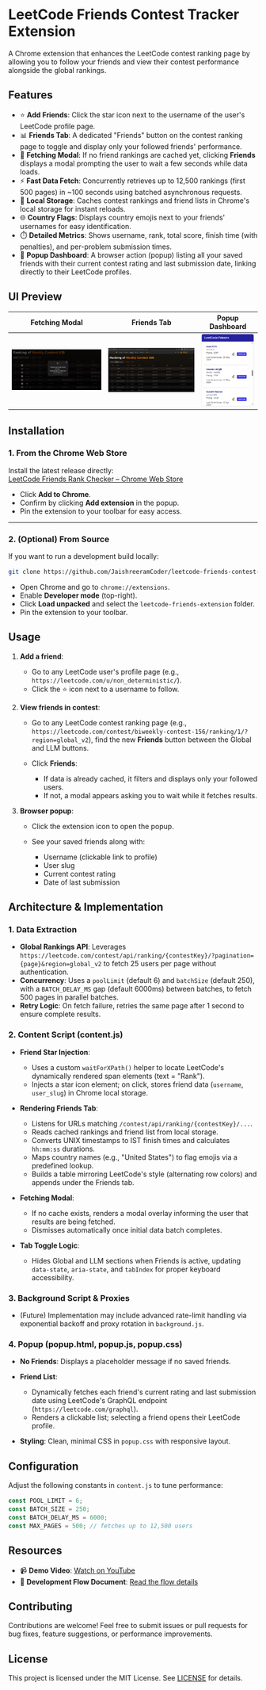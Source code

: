 # LeetCode Friends Contest Tracker Extension

A Chrome extension that enhances the LeetCode contest ranking page by allowing you to follow your friends and view their contest performance alongside the global rankings.

## Features

* ⭐ **Add Friends**: Click the star icon next to the username of the user's LeetCode profile page.
* 📊 **Friends Tab**: A dedicated "Friends" button on the contest ranking page to toggle and display only your followed friends' performance.
* 💬 **Fetching Modal**: If no friend rankings are cached yet, clicking **Friends** displays a modal prompting the user to wait a few seconds while data loads.
* ⚡ **Fast Data Fetch**: Concurrently retrieves up to 12,500 rankings (first 500 pages) in \~100 seconds using batched asynchronous requests.
* 💾 **Local Storage**: Caches contest rankings and friend lists in Chrome's local storage for instant reloads.
* 🌐 **Country Flags**: Displays country emojis next to your friends' usernames for easy identification.
* ⏱️ **Detailed Metrics**: Shows username, rank, total score, finish time (with penalties), and per-problem submission times.
* 📢 **Popup Dashboard**: A browser action (popup) listing all your saved friends with their current contest rating and last submission date, linking directly to their LeetCode profiles.

## UI Preview

| Fetching Modal                                      | Friends Tab                                      | Popup Dashboard                     |
| --------------------------------------------------- | ------------------------------------------------ | ----------------------------------- |
| ![Fetching Results](ui-images/fetching_results.png) | ![Friends Rankings](ui-images/friends_ranks.png) | ![Popup](ui-images/popup_image.png) |

## Installation

### 1. **From the Chrome Web Store**

Install the latest release directly:  
[LeetCode Friends Rank Checker – Chrome Web Store](https://chromewebstore.google.com/detail/LeetCode%20Friends%20Rank%20Checker/aajplhnjobdefcjgghdpanciaiioihhm)

- Click **Add to Chrome**.  
- Confirm by clicking **Add extension** in the popup.  
- Pin the extension to your toolbar for easy access.

---

### 2. **(Optional) From Source**

If you want to run a development build locally:

```bash
git clone https://github.com/JaishreeramCoder/leetcode-friends-contest-tracker.git
```

- Open Chrome and go to `chrome://extensions`.
- Enable **Developer mode** (top-right).
- Click **Load unpacked** and select the `leetcode-friends-extension` folder.
- Pin the extension to your toolbar.

## Usage

1. **Add a friend**:

   * Go to any LeetCode user's profile page (e.g., `https://leetcode.com/u/non_deterministic/`).
   * Click the ⭐ icon next to a username to follow.
2. **View friends in contest**:

   * Go to any LeetCode contest ranking page (e.g., `https://leetcode.com/contest/biweekly-contest-156/ranking/1/?region=global_v2`), find the new **Friends** button between the Global and LLM buttons.
   * Click **Friends**:

     * If data is already cached, it filters and displays only your followed users.
     * If not, a modal appears asking you to wait while it fetches results.
3. **Browser popup**:

   * Click the extension icon to open the popup.
   * See your saved friends along with:

     * Username (clickable link to profile)
     * User slug
     * Current contest rating
     * Date of last submission

## Architecture & Implementation

### 1. Data Extraction

* **Global Rankings API**: Leverages `https://leetcode.com/contest/api/ranking/{contestKey}/?pagination={page}&region=global_v2` to fetch 25 users per page without authentication.
* **Concurrency**: Uses a `poolLimit` (default 6) and `batchSize` (default 250), with a `BATCH_DELAY_MS` gap (default 6000ms) between batches, to fetch 500 pages in parallel batches.
* **Retry Logic**: On fetch failure, retries the same page after 1 second to ensure complete results.

### 2. Content Script (content.js)

* **Friend Star Injection**:

  * Uses a custom `waitForXPath()` helper to locate LeetCode's dynamically rendered span elements (text = "Rank").
  * Injects a star icon element; on click, stores friend data (`username`, `user_slug`) in Chrome local storage.
* **Rendering Friends Tab**:

  * Listens for URLs matching `/contest/api/ranking/{contestKey}/...`.
  * Reads cached rankings and friend list from local storage.
  * Converts UNIX timestamps to IST finish times and calculates `hh:mm:ss` durations.
  * Maps country names (e.g., "United States") to flag emojis via a predefined lookup.
  * Builds a table mirroring LeetCode's style (alternating row colors) and appends under the Friends tab.
* **Fetching Modal**:

  * If no cache exists, renders a modal overlay informing the user that results are being fetched.
  * Dismisses automatically once initial data batch completes.
* **Tab Toggle Logic**:

  * Hides Global and LLM sections when Friends is active, updating `data-state`, `aria-state`, and `tabIndex` for proper keyboard accessibility.

### 3. Background Script & Proxies

* (Future) Implementation may include advanced rate-limit handling via exponential backoff and proxy rotation in `background.js`.

### 4. Popup (popup.html, popup.js, popup.css)

* **No Friends**: Displays a placeholder message if no saved friends.
* **Friend List**:

  * Dynamically fetches each friend's current rating and last submission date using LeetCode's GraphQL endpoint (`https://leetcode.com/graphql`).
  * Renders a clickable list; selecting a friend opens their LeetCode profile.
* **Styling**: Clean, minimal CSS in `popup.css` with responsive layout.

## Configuration

Adjust the following constants in `content.js` to tune performance:

```js
const POOL_LIMIT = 6;
const BATCH_SIZE = 250;
const BATCH_DELAY_MS = 6000;
const MAX_PAGES = 500; // fetches up to 12,500 users
```

## Resources

* 📹 **Demo Video**: [Watch on YouTube](https://youtu.be/wUPa8KRKiaY?si=Jw9PafIj-Qd4HQZD)
* 📄 **Development Flow Document**: [Read the flow details](https://docs.google.com/document/d/1JiM4skOP-ovE9L6edUGRO_fWKWqp2wixcn3hw18gxWU/edit?tab=t.0)

## Contributing

Contributions are welcome! Feel free to submit issues or pull requests for bug fixes, feature suggestions, or performance improvements.

## License

This project is licensed under the MIT License. See [LICENSE](LICENSE) for details.
